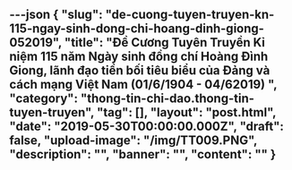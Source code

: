 ---json
{
    "slug": "de-cuong-tuyen-truyen-kn-115-ngay-sinh-dong-chi-hoang-dinh-giong-052019",
    "title": "Đề Cương Tuyên Truyền Kỉ niệm 115 năm Ngày sinh đồng chí Hoàng Đình Giong, lãnh đạo  tiền bối tiêu biểu của Đảng và cách mạng Việt Nam (01/6/1904 - 04/62019) ",
    "category": "thong-tin-chi-dao.thong-tin-tuyen-truyen",
    "tag": [],
    "layout": "post.html",
    "date": "2019-05-30T00:00:00.000Z",
    "draft": false,
    "upload-image": "/img/TT009.PNG",
    "description": "",
    "banner": "",
    "__content__": ""
}
---
<p><img alt="" src="/img/TT001.PNG" /></p>

<p><img alt="" src="/img/TT002.PNG" /></p>

<p><img alt="" src="/img/TT003.PNG" /></p>

<p><img alt="" src="/img/TT004.PNG" /></p>

<p><img alt="" src="/img/TT005.PNG" /></p>

<p><img alt="" src="/img/TT006.PNG" /></p>

<p><img alt="" src="/img/TT007.PNG" /></p>

<p><img alt="" src="/img/TT008.PNG" /></p>

<p><img alt="" src="/img/TT009.PNG" /></p>
